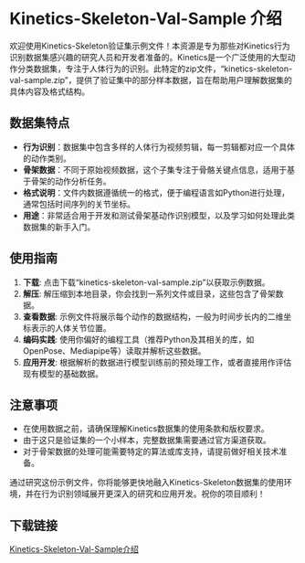 # Kinetics-Skeleton-Val-Sample 介绍

欢迎使用Kinetics-Skeleton验证集示例文件！本资源是专为那些对Kinetics行为识别数据集感兴趣的研究人员和开发者准备的。Kinetics是一个广泛使用的大型动作分类数据集，专注于人体行为的识别。此特定的zip文件，“kinetics-skeleton-val-sample.zip”，提供了验证集中的部分样本数据，旨在帮助用户理解数据集的具体内容及格式结构。

## 数据集特点

- **行为识别**：数据集中包含多样的人体行为视频剪辑，每一剪辑都对应一个具体的动作类别。
- **骨架数据**：不同于原始视频数据，这个子集专注于骨骼关键点信息，适用于基于骨架的动作分析任务。
- **格式说明**：文件内数据遵循统一的格式，便于编程语言如Python进行处理，通常包括时间序列的关节坐标。
- **用途**：非常适合用于开发和测试骨架基动作识别模型，以及学习如何处理此类数据集的新手入门。

## 使用指南

1. **下载**: 点击下载“kinetics-skeleton-val-sample.zip”以获取示例数据。
2. **解压**: 解压缩到本地目录，你会找到一系列文件或目录，这些包含了骨架数据。
3. **查看数据**: 示例文件将展示每个动作的数据结构，一般为时间步长内的二维坐标表示的人体关节位置。
4. **编码实践**: 使用你偏好的编程工具（推荐Python及其相关的库，如OpenPose、Mediapipe等）读取并解析这些数据。
5. **应用开发**: 根据解析的数据进行模型训练前的预处理工作，或者直接用作评估现有模型的基础数据。

## 注意事项

- 在使用数据之前，请确保理解Kinetics数据集的使用条款和版权要求。
- 由于这只是验证集的一个小样本，完整数据集需要通过官方渠道获取。
- 对于骨架数据的处理可能需要特定的算法或库支持，请提前做好相关技术准备。

通过研究这份示例文件，你将能够更快地融入Kinetics-Skeleton数据集的使用环境，并在行为识别领域展开更深入的研究和应用开发。祝你的项目顺利！

## 下载链接

[Kinetics-Skeleton-Val-Sample介绍](https://pan.quark.cn/s/641ca973fe30)